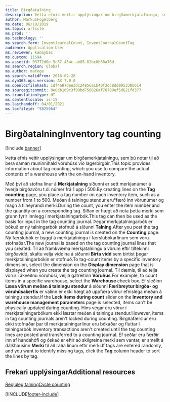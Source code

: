 ```yaml
---
title: Birgðatalning
description: Þetta efnis veitir upplýsingar um birgðamerkjatalningu, sem þú notar til að bera saman rauninnihald vöruhúss við lagerbirgðir.
author: MarkusFogelberg
ms.date: 06/10/2019
ms.topic: article
ms.prod: ''
ms.technology: ''
ms.search.form: InventJournalCount, InventJournalCountTag
audience: Application User
ms.reviewer: kamaybac
ms.custom: 11594
ms.assetid: 03772d0e-5c37-454c-ab85-82bc8b60a76d
ms.search.region: Global
ms.author: mafoge
ms.search.validFrom: 2016-02-28
ms.dyn365.ops.version: AX 7.0.0
ms.openlocfilehash: 1df4a97dee3dc24856a1b40f3dc8dd095338b614
ms.sourcegitcommit: 0e8db169c3f90bd750826af76709ef5d621fd377
ms.translationtype: HT
ms.contentlocale: is-IS
ms.lasthandoff: 04/01/2021
ms.locfileid: "5825964"
---
```

# <a name="inventory-tag-counting"></a><span data-ttu-id="a98bd-103">Birgðatalning</span><span class="sxs-lookup"><span data-stu-id="a98bd-103">Inventory tag counting</span></span>

[!include [banner](../includes/banner.md)]

<span data-ttu-id="a98bd-104">Þetta efnis veitir upplýsingar um birgðamerkjatalningu, sem þú notar til að bera saman rauninnihald vöruhúss við lagerbirgðir.</span><span class="sxs-lookup"><span data-stu-id="a98bd-104">This topic provides information about tag counting, which you use to compare the actual contents of a warehouse with the on-hand inventory.</span></span>

<span data-ttu-id="a98bd-105">Með því að stofna línur á **Merkjatalning** síðunni er sett merkjanúmer á hverja birgðavöru t.d. númer frá 1 upp í 500.</span><span class="sxs-lookup"><span data-stu-id="a98bd-105">By creating lines on the **Tag counting** page, you place a tag number on each inventory item, such as a number from 1 to 500.</span></span> <span data-ttu-id="a98bd-106">Meðan á talningu stendur eru°færð inn vörunúmer og magn á tilheyrandi merki.</span><span class="sxs-lookup"><span data-stu-id="a98bd-106">During the count, you enter the item number and the quantity on a corresponding tag.</span></span> <span data-ttu-id="a98bd-107">Síðan er hægt að nota þetta merki sem grunn fyrir innlegg í merkjatalningarbók.</span><span class="sxs-lookup"><span data-stu-id="a98bd-107">This tag can then be used as the basis for input in the tag counting journal.</span></span> <span data-ttu-id="a98bd-108">Þegar merkjatalningarbók er bókuð er ný talningarbók stofnuð á síðunni **Talning**.</span><span class="sxs-lookup"><span data-stu-id="a98bd-108">After you post the tag counting journal, a new counting journal is created on the **Counting** page.</span></span> <span data-ttu-id="a98bd-109">Ný færslubók er byggt á merkjatalningu í færslubókarlínum sem voru stofnaðar.</span><span class="sxs-lookup"><span data-stu-id="a98bd-109">The new journal is based on the tag counting journal lines that you created.</span></span> <span data-ttu-id="a98bd-110">Til að framkvæma merkjatalningu á vörum eftir tiltekinni birgðavídd, skaltu velja víddina á síðunni **Birta vídd** sem birtist þegar merkjatalningarbókin er stofnuð.</span><span class="sxs-lookup"><span data-stu-id="a98bd-110">To tag-count items by a specific inventory dimension, select the dimension on the **Display dimension** page that is displayed when you create the tag counting journal.</span></span> <span data-ttu-id="a98bd-111">Til dæmis, til að telja vörur í ákveðnu vöruhúsi, veljið gátreitinn **Vöruhús**.</span><span class="sxs-lookup"><span data-stu-id="a98bd-111">For example, to count items in a specific warehouse, select the **Warehouse** check box.</span></span> <span data-ttu-id="a98bd-112">Ef sleðinn **Læsa vörum meðan á talningu stendur** á síðunni **Færibreytur birgða- og vöruhúsakerfis** er valinn er ekki hægt að uppfæra vörur efnislega meðan á talningu stendur.</span><span class="sxs-lookup"><span data-stu-id="a98bd-112">If the **Lock items during count** slider on the **Inventory and warehouse management parameters** page is selected, items can't be physically updated during counting.</span></span> <span data-ttu-id="a98bd-113">Hins vegar eru vörur í merkjatalningarbókum ekki læstar meðan á talningu stendur.</span><span class="sxs-lookup"><span data-stu-id="a98bd-113">However, items in tag counting journals aren't locked during counting.</span></span> <span data-ttu-id="a98bd-114">Birgðafærslur eru ekki stofnaðar þar til merkjatalningarlínur eru bókaðar og fluttar í talningarbók.</span><span class="sxs-lookup"><span data-stu-id="a98bd-114">Inventory transactions aren't created until the tag counting lines are posted and transferred to a counting journal.</span></span> <span data-ttu-id="a98bd-115">Ef seðlar eru færðir inn af handahófi og óskað er eftir að skilgreina merki sem vantar, er smellt á dálkhausinn **Merki** til að raða línum eftir merki.</span><span class="sxs-lookup"><span data-stu-id="a98bd-115">If tags are entered randomly, and you want to identify missing tags, click the **Tag** column header to sort the lines by tag.</span></span>

## <a name="additional-resources"></a><span data-ttu-id="a98bd-116">Frekari upplýsingar</span><span class="sxs-lookup"><span data-stu-id="a98bd-116">Additional resources</span></span>

[<span data-ttu-id="a98bd-117">Regluleg talning</span><span class="sxs-lookup"><span data-stu-id="a98bd-117">Cycle counting</span></span>](../warehousing/cycle-counting.md)


[!INCLUDE[footer-include](../../includes/footer-banner.md)]